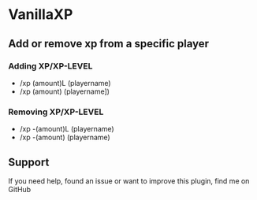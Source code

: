 # VanillaXP

## Add or remove xp from a specific player

### Adding XP/XP-LEVEL

- /xp (amount)L (playername)
- /xp (amount) (playername])
  
### Removing XP/XP-LEVEL

- /xp -(amount)L (playername)
- /xp -(amount) (playername)
  
## Support

If you need help, found an issue or want to improve this plugin, find me on GitHub
